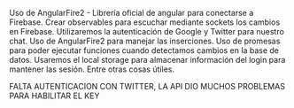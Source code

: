Uso de AngularFire2 - Librería oficial de angular para conectarse a Firebase.
Crear observables para escuchar mediante sockets los cambios en Firebase.
Utilizaremos la autenticación de Google y Twitter para nuestro chat.
Uso de AngularFire2 para manejar las inserciones.
Uso de promesas para poder ejecutar funciones cuando detectamos cambios en la base de datos.
Usaremos el local storage para almacenar información del login para mantener las sesión.
Entre otras cosas útiles.

FALTA AUTENTICACION CON TWITTER, LA API DIO MUCHOS PROBLEMAS PARA HABILITAR EL KEY